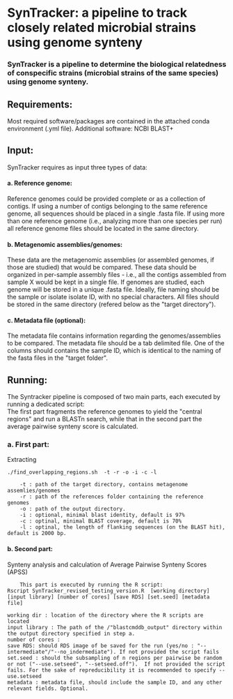 
# SynTracker: a pipeline to track closely related microbial strains using genome synteny
### SynTracker is a pipeline to determine the biological relatedness of conspecific strains (microbial strains of the same species) using genome synteny.
 

## Requirements: 
Most required software/packages are contained in the attached conda environment (.yml file).
Additional software:
NCBI BLAST+


## Input:
SynTracker requires as input three types of data:  
#### a.	Reference genome: 
Reference genomes could be provided complete or as a collection of contigs. If using a number of contigs belonging to the same reference genome, all sequences should be placed in a single .fasta file. 
If using more than one reference genome (i.e., analyzing more than one species per run) all reference genome files should be located in the same directory.  
#### b.	Metagenomic assemblies/genomes: 
These data are the metagenomic assemblies (or assembled genomes, if those are studied) that would be compared.
These data should be organized in per-sample assembly files - i.e., all the contigs assembled from sample X would be kept in a single file. If genomes are studied, each genome will be stored in a unique .fasta file. 
Ideally, file naming should be the sample or isolate isolate ID, with no special characters. 
All files should be stored in the same directory (refered below as the "target directory").    
#### c.	Metadata file (optional): 
The metadata file contains information regarding the genomes/assemblies to be compared. 
The metadata file should be a tab delimited file. One of the columns should contains the sample ID, which is identical to the naming of the fasta files in the "target folder".

## Running: 

The Syntracker pipeline is composed of two main parts, each executed by running a dedicated script:  
The first part fragments the reference genomes to yield the "central regions" and run a BLASTn search, while that in the second part the average pairwise synteny score is calculated. 

### a. First part: 
Extracting 
```
./find_overlapping_regions.sh  -t -r -o -i -c -l 
```
        -t : path of the target directory, contains metagenome assemlies/genomes
        -r : path of the references folder containing the reference genomes 
        -o : path of the output directory. 
        -i : optional, minimal blast identity, default is 97%
        -c : optinal, minimal BLAST coverage, default is 70%
        -l : optinal, the length of flanking sequences (on the BLAST hit), default is 2000 bp. 

#### b.	Second part:
Synteny analysis and calculation of Average Pairwise Synteny Scores (APSS)
```
	This part is executed by running the R script:  
Rscript SynTracker_revised_testing_version.R  [working directory] [input library] [number of cores] [save RDS] [set.seed] [metadata file]
```
```
working dir : location of the directory where the R scripts are located
input library : The path of the /"blastcmddb_output" directory within the output directory specified in step a. 
number of cores : 
save RDS: should RDS image of be saved for the run (yes/no : "--intermediate"/"--no_indermediate"). If not provided the script fails
set.seed : should the subsampling of n regions per pairwise be random or not ("--use.setseed", "--setseed.off").  If not provided the script fails. For the sake of repreducibility it is recommended to specify --use.setseed
metadata : metadata file, should include the sample ID, and any other relevant fields. Optional.  
```
